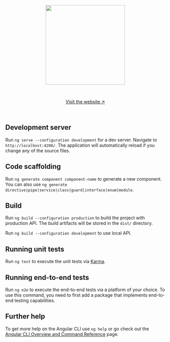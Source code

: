 <p align="center">
  <a target="_blank"><img src="https://i.imgur.com/vDeRbsC.png" width="250" /></a>
</p>
<br>
<p align="center">
<a href="https://bitscape-app.vercel.app" target="_blank">Visit the website &#8599</a>
</p>
<br>

## Development server

Run `ng serve --configuration development` for a dev server. Navigate to `http://localhost:4200/`. The application will automatically reload if you change any of the source files.

## Code scaffolding

Run `ng generate component component-name` to generate a new component. You can also use `ng generate directive|pipe|service|class|guard|interface|enum|module`.

## Build

Run `ng build --configuration production` to build the project with production API. The build artifacts will be stored in the `dist/` directory.

Run `ng build --configuration development` to use local API.

## Running unit tests

Run `ng test` to execute the unit tests via [Karma](https://karma-runner.github.io).

## Running end-to-end tests

Run `ng e2e` to execute the end-to-end tests via a platform of your choice. To use this command, you need to first add a package that implements end-to-end testing capabilities.

## Further help

To get more help on the Angular CLI use `ng help` or go check out the [Angular CLI Overview and Command Reference](https://angular.dev/tools/cli) page.
